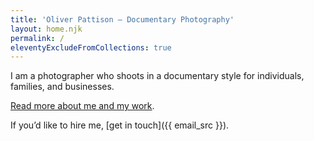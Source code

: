 ```yaml
---
title: 'Oliver Pattison – Documentary Photography'
layout: home.njk
permalink: /
eleventyExcludeFromCollections: true
---
```


I am a photographer who shoots in a documentary style for individuals, families, and businesses. 

[Read more about me and my work](/about/).

If you’d like to hire me, [get in touch]({{ email_src }}).